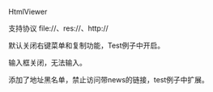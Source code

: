<p alignt="center">HtmlViewer</p>


支持协议 file://、res://、http://

默认关闭右键菜单和复制功能，Test例子中开启。

输入框关闭，无法输入。

添加了地址黑名单，禁止访问带news的链接，test例子中扩展。















